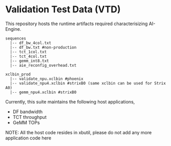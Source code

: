 <!---SPDX-License-Identifier: Apache-2.0-->
<!---Copyright (C) 2023 Advanced Micro Devices, Inc. All rights reserved.-->

# Validation Test Data (VTD)

This repository hosts the runtime artifacts required characterisizing AI-Engine.

```
sequences
  |-- df_bw_4col.txt
  |-- df_bw.txt #non-production
  |-- tct_1col.txt
  |-- tct_4col.txt
  |-- gemm_int8.txt
  |-- aie_reconfig_overhead.txt

xclbin_prod
  |-- validate_npu.xclbin #phoenix
  |-- validate_npu4.xclbin #strixB0 (same xclbin can be used for Strix A0)
  |-- gemm_npu4.xclbin #strixB0
```
Currently, this suite maintains the following host applications,
- DF bandwidth 
- TCT throughput
- GeMM TOPs


NOTE: All the host code resides in xbutil, please do not add any more application code here
